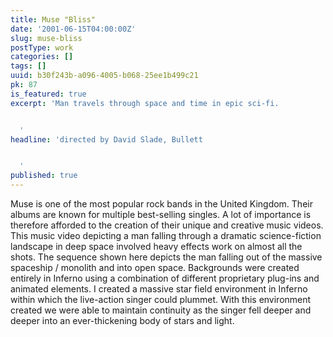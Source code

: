 ```yaml
---
title: Muse "Bliss"
date: '2001-06-15T04:00:00Z'
slug: muse-bliss
postType: work
categories: []
tags: []
uuid: b30f243b-a096-4005-b068-25ee1b499c21
pk: 87
is_featured: true
excerpt: 'Man travels through space and time in epic sci-fi.


  '
headline: 'directed by David Slade, Bullett


  '
published: true
---
```

Muse is one of the most popular rock bands in the United Kingdom. Their albums
are known for multiple best-selling singles. A lot of importance is therefore
afforded to the creation of their unique and creative music videos. This music
video depicting a man falling through a dramatic science-fiction landscape in
deep space involved heavy effects work on almost all the shots. The sequence
shown here depicts the man falling out of the massive spaceship / monolith and
into open space. Backgrounds were created entirely in Inferno using a
combination of different proprietary plug-ins and animated elements. I created
a massive star field environment in Inferno within which the live-action
singer could plummet. With this environment created we were able to maintain
continuity as the singer fell deeper and deeper into an ever-thickening body
of stars and light.


